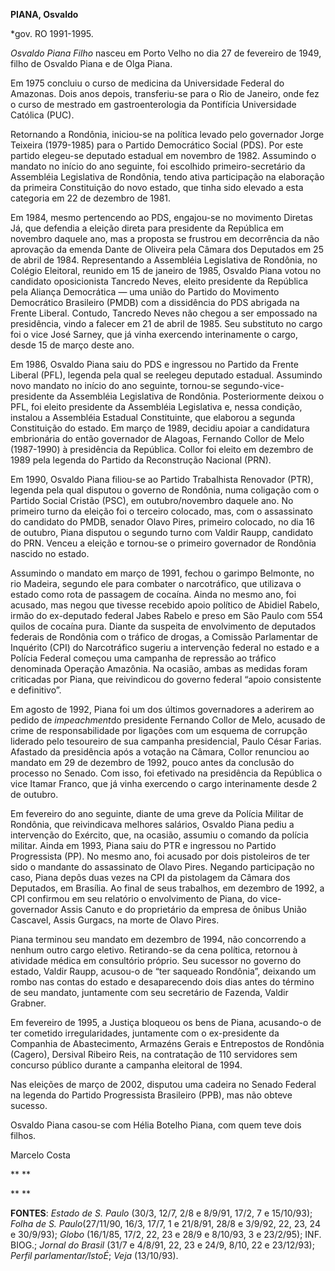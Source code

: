 **PIANA, Osvaldo**

\*gov. RO 1991-1995.

*Osvaldo Piana Filho* nasceu em Porto Velho no dia 27 de fevereiro de
1949, filho de Osvaldo Piana e de Olga Piana.

Em 1975 concluiu o curso de medicina da Universidade Federal do
Amazonas. Dois anos depois, transferiu-se para o Rio de Janeiro, onde
fez o curso de mestrado em gastroenterologia da Pontifícia Universidade
Católica (PUC).

Retornando a Rondônia, iniciou-se na política levado pelo governador
Jorge Teixeira (1979-1985) para o Partido Democrático Social (PDS). Por
este partido elegeu-se deputado estadual em novembro de 1982. Assumindo
o mandato no início do ano seguinte, foi escolhido primeiro-secretário
da Assembléia Legislativa de Rondônia, tendo ativa participação na
elaboração da primeira Constituição do novo estado, que tinha sido
elevado a esta categoria em 22 de dezembro de 1981.

Em 1984, mesmo pertencendo ao PDS, engajou-se no movimento Diretas Já,
que defendia a eleição direta para presidente da República em novembro
daquele ano, mas a proposta se frustrou em decorrência da não aprovação
da emenda Dante de Oliveira pela Câmara dos Deputados em 25 de abril de
1984. Representando a Assembléia Legislativa de Rondônia, no Colégio
Eleitoral, reunido em 15 de janeiro de 1985, Osvaldo Piana votou no
candidato oposicionista Tancredo Neves, eleito presidente da República
pela Aliança Democrática — uma união do Partido do Movimento Democrático
Brasileiro (PMDB) com a dissidência do PDS abrigada na Frente Liberal.
Contudo, Tancredo Neves não chegou a ser empossado na presidência, vindo
a falecer em 21 de abril de 1985. Seu substituto no cargo foi o vice
José Sarney, que já vinha exercendo interinamente o cargo, desde 15 de
março deste ano.

Em 1986, Osvaldo Piana saiu do PDS e ingressou no Partido da Frente
Liberal (PFL), legenda pela qual se reelegeu deputado estadual.
Assumindo novo mandato no início do ano seguinte, tornou-se
segundo-vice-presidente da Assembléia Legislativa de Rondônia.
Posteriormente deixou o PFL, foi eleito presidente da Assembléia
Legislativa e, nessa condição, instalou a Assembléia Estadual
Constituinte, que elaborou a segunda Constituição do estado. Em março de
1989, decidiu apoiar a candidatura embrionária do então governador de
Alagoas, Fernando Collor de Melo (1987-1990) à presidência da República.
Collor foi eleito em dezembro de 1989 pela legenda do Partido da
Reconstrução Nacional (PRN).

Em 1990, Osvaldo Piana filiou-se ao Partido Trabalhista Renovador (PTR),
legenda pela qual disputou o governo de Rondônia, numa coligação com o
Partido Social Cristão (PSC), em outubro/novembro daquele ano. No
primeiro turno da eleição foi o terceiro colocado, mas, com o
assassinato do candidato do PMDB, senador Olavo Pires, primeiro
colocado, no dia 16 de outubro, Piana disputou o segundo turno com
Valdir Raupp, candidato do PRN. Venceu a eleição e tornou-se o primeiro
governador de Rondônia nascido no estado.

Assumindo o mandato em março de 1991, fechou o garimpo Belmonte, no rio
Madeira, segundo ele para combater o narcotráfico, que utilizava o
estado como rota de passagem de cocaína. Ainda no mesmo ano, foi
acusado, mas negou que tivesse recebido apoio político de Abidiel
Rabelo, irmão do ex-deputado federal Jabes Rabelo e preso em São Paulo
com 554 quilos de cocaína pura. Diante da suspeita de envolvimento de
deputados federais de Rondônia com o tráfico de drogas, a Comissão
Parlamentar de Inquérito (CPI) do Narcotráfico sugeriu a intervenção
federal no estado e a Polícia Federal começou uma campanha de repressão
ao tráfico denominada Operação Amazônia. Na ocasião, ambas as medidas
foram criticadas por Piana, que reivindicou do governo federal “apoio
consistente e definitivo”.

Em agosto de 1992, Piana foi um dos últimos governadores a aderirem ao
pedido de *impeachment*do presidente Fernando Collor de Melo, acusado de
crime de responsabilidade por ligações com um esquema de corrupção
liderado pelo tesoureiro de sua campanha presidencial, Paulo César
Farias. Afastado da presidência após a votação na Câmara, Collor
renunciou ao mandato em 29 de dezembro de 1992, pouco antes da conclusão
do processo no Senado. Com isso, foi efetivado na presidência da
República o vice Itamar Franco, que já vinha exercendo o cargo
interinamente desde 2 de outubro.

Em fevereiro do ano seguinte, diante de uma greve da Polícia Militar de
Rondônia, que reivindicava melhores salários, Osvaldo Piana pediu a
intervenção do Exército, que, na ocasião, assumiu o comando da polícia
militar. Ainda em 1993, Piana saiu do PTR e ingressou no Partido
Progressista (PP). No mesmo ano, foi acusado por dois pistoleiros de ter
sido o mandante do assassinato de Olavo Pires. Negando participação no
caso, Piana depôs duas vezes na CPI da pistolagem da Câmara dos
Deputados, em Brasília. Ao final de seus trabalhos, em dezembro de 1992,
a CPI confirmou em seu relatório o envolvimento de Piana, do
vice-governador Assis Canuto e do proprietário da empresa de ônibus
União Cascavel, Assis Gurgacs, na morte de Olavo Pires.

Piana terminou seu mandato em dezembro de 1994, não concorrendo a nenhum
outro cargo eletivo. Retirando-se da cena política, retornou à atividade
médica em consultório próprio. Seu sucessor no governo do estado, Valdir
Raupp, acusou-o de “ter saqueado Rondônia”, deixando um rombo nas contas
do estado e desaparecendo dois dias antes do término de seu mandato,
juntamente com seu secretário de Fazenda, Valdir Grabner.

Em fevereiro de 1995, a Justiça bloqueou os bens de Piana, acusando-o de
ter cometido irregularidades, juntamente com o ex-presidente da
Companhia de Abastecimento, Armazéns Gerais e Entrepostos de Rondônia
(Cagero), Dersival Ribeiro Reis, na contratação de 110 servidores sem
concurso público durante a campanha eleitoral de 1994.

Nas eleições de março de 2002, disputou uma cadeira no Senado Federal na
legenda do Partido Progressista Brasileiro (PPB), mas não obteve
sucesso.

Osvaldo Piana casou-se com Hélia Botelho Piana, com quem teve dois
filhos.

Marcelo Costa

** **

** **

**FONTES**: *Estado de S. Paulo* (30/3, 12/7, 2/8 e 8/9/91, 17/2, 7 e
15/10/93); *Folha de S. Paulo*(27/11/90, 16/3, 17/7, 1 e 21/8/91, 28/8 e
3/9/92, 22, 23, 24 e 30/9/93); *Globo* (16/1/85, 17/2, 22, 23 e 28/9 e
8/10/93, 3 e 23/2/95); INF. BIOG.; *Jornal do Brasil* (31/7 e 4/8/91,
22, 23 e 24/9, 8/10, 22 e 23/12/93); *Perfil parlamentar/IstoÉ*; *Veja*
(13/10/93).

 
